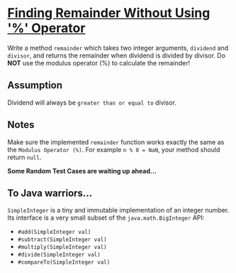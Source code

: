 # [Finding Remainder Without Using '%' Operator](https://www.codewars.com/kata/finding-remainder-without-using-percent-operator "https://www.codewars.com/kata/564f458b4d75e24fc9000041")

Write a method `remainder` which takes two integer arguments, `dividend` and `divisor`, and returns the remainder when dividend is divided by divisor. Do <b>NOT</b> use the modulus operator (%) to calculate the remainder!

## Assumption

Dividend will always be `greater than or equal to` divisor.

## Notes

Make sure the implemented `remainder` function works exactly the same as the `Modulus Operator (%)`. For example `n % 0 = NaN`, your method should return `null`.

**Some Random Test Cases are waiting up ahead...**

## To Java warriors...

`SimpleInteger` is a tiny and immutable implementation of an integer number. Its interface is a very small subset of the `java.math.BigInteger` API:

* `#add(SimpleInteger val)`
* `#subtract(SimpleInteger val)`
* `#multiply(SimpleInteger val)`
* `#divide(SimpleInteger val)`
* `#compareTo(SimpleInteger val)`